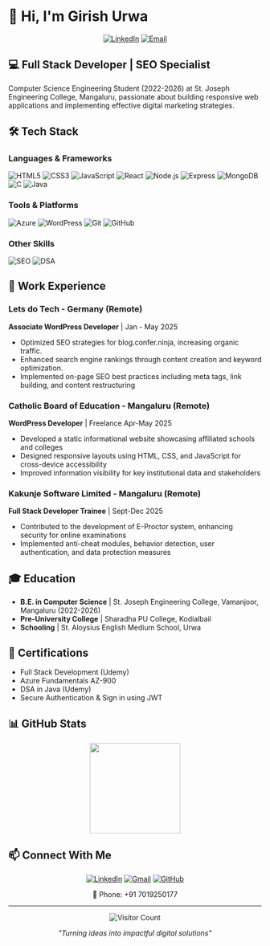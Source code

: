 # 👋 Hi, I'm Girish Urwa

<div align="center">
  
[![LinkedIn](https://img.shields.io/badge/-Girish_Urwa-blue?style=flat-square&logo=Linkedin&logoColor=white&link=https://www.linkedin.com/in/girish-urwa/)](https://www.linkedin.com/in/girish-urwa/)
[![Email](https://img.shields.io/badge/-Email-red?style=flat-square&logo=Gmail&logoColor=white&link=mailto:girishurwa77@gmail.com)](mailto:girishurwa77@gmail.com)

</div>

## 💻 Full Stack Developer | SEO Specialist

Computer Science Engineering Student (2022-2026) at St. Joseph Engineering College, Mangaluru, passionate about building responsive web applications and implementing effective digital marketing strategies.

## 🛠️ Tech Stack

### Languages & Frameworks
![HTML5](https://img.shields.io/badge/-HTML5-E34F26?style=flat-square&logo=html5&logoColor=white)
![CSS3](https://img.shields.io/badge/-CSS3-1572B6?style=flat-square&logo=css3&logoColor=white)
![JavaScript](https://img.shields.io/badge/-JavaScript-F7DF1E?style=flat-square&logo=javascript&logoColor=black)
![React](https://img.shields.io/badge/-React-61DAFB?style=flat-square&logo=react&logoColor=black)
![Node.js](https://img.shields.io/badge/-Node.js-339933?style=flat-square&logo=node.js&logoColor=white)
![Express](https://img.shields.io/badge/-Express-000000?style=flat-square&logo=express&logoColor=white)
![MongoDB](https://img.shields.io/badge/-MongoDB-47A248?style=flat-square&logo=mongodb&logoColor=white)
![C](https://img.shields.io/badge/-C-A8B9CC?style=flat-square&logo=c&logoColor=black)
![Java](https://img.shields.io/badge/-Java-007396?style=flat-square&logo=java&logoColor=white)

### Tools & Platforms
![Azure](https://img.shields.io/badge/-Azure-0089D6?style=flat-square&logo=microsoft-azure&logoColor=white)
![WordPress](https://img.shields.io/badge/-WordPress-21759B?style=flat-square&logo=wordpress&logoColor=white)
![Git](https://img.shields.io/badge/-Git-F05032?style=flat-square&logo=git&logoColor=white)
![GitHub](https://img.shields.io/badge/-GitHub-181717?style=flat-square&logo=github&logoColor=white)

### Other Skills
![SEO](https://img.shields.io/badge/-SEO-47A248?style=flat-square&logo=google&logoColor=white)
![DSA](https://img.shields.io/badge/-DSA-FFA116?style=flat-square&logo=leetcode&logoColor=white)

## 🔭 Work Experience

### Lets do Tech - Germany (Remote)
**Associate WordPress Developer** | Jan - May 2025
- Optimized SEO strategies for blog.confer.ninja, increasing organic traffic.
- Enhanced search engine rankings through content creation and keyword optimization.
- Implemented on-page SEO best practices including meta tags, link building, and content restructuring

### Catholic Board of Education - Mangaluru (Remote)
**WordPress Developer** | Freelance Apr-May 2025
- Developed a static informational website showcasing affiliated schools and colleges
- Designed responsive layouts using HTML, CSS, and JavaScript for cross-device accessibility
- Improved information visibility for key institutional data and stakeholders

### Kakunje Software Limited - Mangaluru (Remote)
**Full Stack Developer Trainee** | Sept-Dec 2025
- Contributed to the development of E-Proctor system, enhancing security for online examinations
- Implemented anti-cheat modules, behavior detection, user authentication, and data protection measures

## 🎓 Education

- **B.E. in Computer Science** | St. Joseph Engineering College, Vamanjoor, Mangaluru (2022-2026)
- **Pre-University College** | Sharadha PU College, Kodialbail
- **Schooling** | St. Aloysius English Medium School, Urwa

## 📜 Certifications

- Full Stack Development (Udemy)
- Azure Fundamentals AZ-900
- DSA in Java (Udemy)
- Secure Authentication & Sign in using JWT

## 📊 GitHub Stats

<div align="center">
  <img height="180em" src="https://github-readme-stats.vercel.app/api/top-langs/?username=girishurwa01&layout=compact&theme=radical" />
</div>

## 📫 Connect With Me

<div align="center">
  
[![LinkedIn](https://img.shields.io/badge/-LinkedIn-0077B5?style=for-the-badge&logo=linkedin&logoColor=white)](https://www.linkedin.com/in/girish-urwa/)
[![Gmail](https://img.shields.io/badge/-Gmail-D14836?style=for-the-badge&logo=gmail&logoColor=white)](mailto:girishurwa77@gmail.com)
[![GitHub](https://img.shields.io/badge/-GitHub-181717?style=for-the-badge&logo=github&logoColor=white)](https://github.com/girishurwa01)
  
📱 Phone: +91 7019250177
  
</div>

---

<div align="center">
  
![Visitor Count](https://profile-counter.glitch.me/girishurwa01/count.svg)

*"Turning ideas into impactful digital solutions"*
</div>

